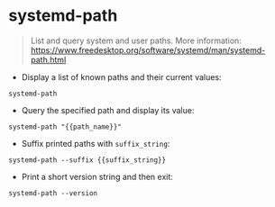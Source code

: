 # systemd-path

> List and query system and user paths.
> More information: <https://www.freedesktop.org/software/systemd/man/systemd-path.html>

- Display a list of known paths and their current values:

`systemd-path`

- Query the specified path and display its value:

`systemd-path "{{path_name}}"`

- Suffix printed paths with `suffix_string`:

`systemd-path --suffix {{suffix_string}}`

- Print a short version string and then exit:

`systemd-path --version`
